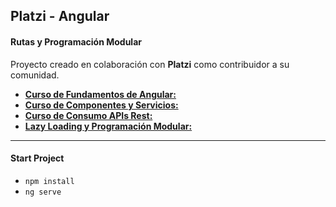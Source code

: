 ## Platzi - Angular
#### Rutas y Programación Modular

Proyecto creado en colaboración con **Platzi** como contribuidor a su comunidad.

- [**Curso de Fundamentos de Angular:**](https://platzi.com/cursos/angular/)
- [**Curso de Componentes y Servicios:**](https://platzi.com/cursos/angular-componentes/)
- [**Curso de Consumo APIs Rest:**](https://platzi.com/cursos/angular-apis/)
- [**Lazy Loading y Programación Modular:**](https://platzi.com/cursos/angular-modular/)

---

#### Start Project

- `npm install`
- `ng serve`

